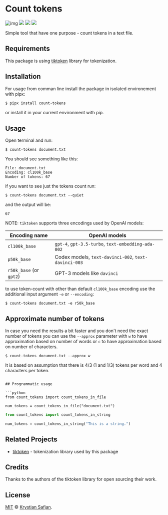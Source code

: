 # Count tokens

![img](https://img.shields.io/pypi/v/count-tokens.svg)
![](https://img.shields.io/pypi/pyversions/count-tokens.svg)
![](https://img.shields.io/pypi/dm/count-tokens.svg)
<a href="https://codeclimate.com/github/izikeros/count_tokens/maintainability"><img src="https://api.codeclimate.com/v1/badges/37fd0435fff274b6c9b5/maintainability" /></a>

Simple tool that have one purpose - count tokens in a text file.


## Requirements

This package is using [tiktoken](https://github.com/openai/tiktoken) library for tokenization.


## Installation
For usage from comman line install the package in isolated environement with pipx:

```sh
$ pipx install count-tokens
```

or install it in your current environment with pip.


## Usage
Open terminal and run:

```shell
$ count-tokens document.txt
```

You should see something like this:

```shell
File: document.txt
Encoding: cl100k_base
Number of tokens: 67
```

if you want to see just the tokens count run:

```shell
$ count-tokens document.txt --quiet
```
and the output will be:

```shell
67
```

NOTE: `tiktoken` supports three encodings used by OpenAI models:

| Encoding name           | OpenAI models                                        |
|-------------------------|------------------------------------------------------|
| `cl100k_base`           | `gpt-4`, `gpt-3.5-turbo`, `text-embedding-ada-002`   |
| `p50k_base`             | Codex models, `text-davinci-002`, `text-davinci-003` |
| `r50k_base` (or `gpt2`) | GPT-3 models like `davinci`                          |

to use token-count with other than default `cl100k_base` encoding use the additional input argument `-e` or `--encoding`:

```shell
$ count-tokens document.txt -e r50k_base
```

## Approximate number of tokens
In case you need the results a bit faster and you don't need the exact number of tokens you can use the `--approx` parameter with `w` to have approximation based on number of words or `c` to have approximation based on number of characters.

```shell
$ count-tokens document.txt --approx w
```

It is based on assumption that there is 4/3 (1 and 1/3) tokens per word and 4 characters per token.


```shell

## Programmatic usage

```python
from count_tokens import count_tokens_in_file

num_tokens = count_tokens_in_file("document.txt")
```

```python
from count_tokens import count_tokens_in_string

num_tokens = count_tokens_in_string("This is a string.")

```

## Related Projects
- [tiktoken](https://github.com/openai/tiktoken) - tokenization library used by this package

## Credits

Thanks to the authors of the tiktoken library for open sourcing their work.

## License

[MIT](https://izikeros.mit-license.org/) © [Krystian Safjan](https://safjan.com).
